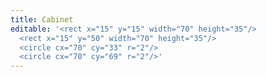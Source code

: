 ```yaml
---
title: Cabinet
editable: '<rect x="15" y="15" width="70" height="35"/>  
  <rect x="15" y="50" width="70" height="35"/>  
  <circle cx="70" cy="33" r="2"/>  
  <circle cx="70" cy="69" r="2"/>'
---
```

